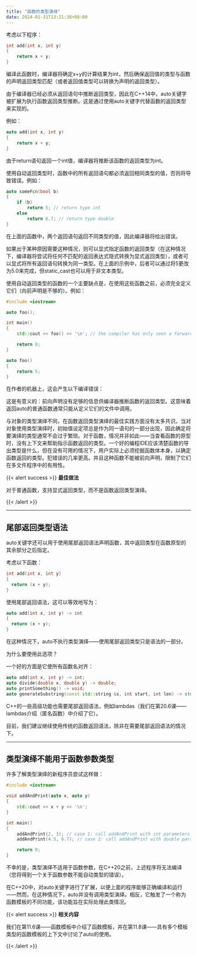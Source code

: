 ```yaml
---
title: "函数的类型演绎"
date: 2024-01-31T13:21:38+08:00
---
```


考虑以下程序：

```C++
int add(int x, int y)
{
    return x + y;
}
```

编译此函数时，编译器将确定x+y的计算结果为int，然后确保返回值的类型与函数的声明返回类型匹配（或者返回值类型可以转换为声明的返回类型）。

由于编译器已经必须从返回语句中推断返回类型，因此在C++14中，auto关键字被扩展为执行函数返回类型推断。这是通过使用auto关键字代替函数的返回类型来实现的。

例如：

```C++
auto add(int x, int y)
{
    return x + y;
}
```

由于return语句返回一个int值，编译器将推断该函数的返回类型为int。

使用自动返回类型时，函数中的所有返回语句都必须返回相同类型的值，否则将导致错误。例如：

```C++
auto someFcn(bool b)
{
    if (b)
        return 5; // return type int
    else
        return 6.7; // return type double
}
```

在上面的函数中，两个返回语句返回不同类型的值，因此编译器将给出错误。

如果出于某种原因需要这种情况，则可以显式指定函数的返回类型（在这种情况下，编译器将尝试将任何不匹配的返回表达式隐式转换为显式返回类型），或者可以显式将所有返回语句转换为同一类型。在上面的示例中，后者可以通过将5更改为5.0来完成，但static_cast也可以用于非文本类型。

使用自动返回类型的函数的一个主要缺点是，在使用这些函数之前，必须完全定义它们（向前声明是不够的）。例如：

```C++
#include <iostream>

auto foo();

int main()
{
    std::cout << foo() << '\n'; // the compiler has only seen a forward declaration at this point

    return 0;
}

auto foo()
{
    return 5;
}
```

在作者的机器上，这会产生以下编译错误：

这是有意义的：前向声明没有足够的信息供编译器推断函数的返回类型。这意味着返回auto的普通函数通常只能从定义它们的文件中调用。

与对象的类型演绎不同，在函数返回类型演绎的最佳实践方面没有太多共识。当对对象使用类型演绎时，初始值设定项总是作为同一语句的一部分出现，因此确定将要演绎的类型通常不会过于繁琐。对于函数，情况并非如此——当查看函数的原型时，没有上下文来帮助指示函数返回的类型。一个好的编程IDE应该清楚函数的导出类型是什么，但在没有可用的情况下，用户实际上必须挖掘函数体本身，以确定函数返回的类型。犯错误的几率更高。并且这种函数不能被前向声明，限制了它们在多文件程序中的有用性。

{{< alert success >}}
**最佳做法**

对于普通函数，支持显式返回类型，而不是函数返回类型演绎。

{{< /alert >}}

***
## 尾部返回类型语法

auto关键字还可以用于使用尾部返回语法声明函数，其中返回类型在函数原型的其余部分之后指定。

考虑以下函数：

```C++
int add(int x, int y)
{
  return (x + y);
}
```

使用尾部返回语法，这可以等效地写为：

```C++
auto add(int x, int y) -> int
{
  return (x + y);
}
```

在这种情况下，auto不执行类型演绎——使用尾部返回类型只是语法的一部分。

为什么要使用此选项？

一个好的方面是它使所有函数名对齐：

```C++
auto add(int x, int y) -> int;
auto divide(double x, double y) -> double;
auto printSomething() -> void;
auto generateSubstring(const std::string &s, int start, int len) -> std::string;
```

C++的一些高级功能也需要尾部返回语法，例如lambdas（我们在第20.6课——lambdas介绍（匿名函数）中介绍了它）。

目前，我们建议继续使用传统的函数返回语法，除非在需要尾部返回语法的情况下。

***
## 类型演绎不能用于函数参数类型

许多了解类型演绎的新程序员尝试这样做：

```C++
#include <iostream>

void addAndPrint(auto x, auto y)
{
    std::cout << x + y << '\n';
}

int main()
{
    addAndPrint(2, 3); // case 1: call addAndPrint with int parameters
    addAndPrint(4.5, 6.7); // case 2: call addAndPrint with double parameters

    return 0;
}
```

不幸的是，类型演绎不适用于函数参数，在C++20之前，上述程序将无法编译（您将得到一个关于函数参数不能自动类型的错误）。

在C++20中，对auto关键字进行了扩展，以便上面的程序能够正确编译和运行——然而，在这种情况下，auto并没有调用类型演绎。相反，它触发了一个称为函数模板的不同功能，该功能旨在实际处理此类情况。

{{< alert success >}}
**相关内容**

我们在第11.6课——函数模板中介绍了函数模板，并在第11.8课——具有多个模板类型的函数模板的上下文中讨论了auto的使用。

{{< /alert >}}

